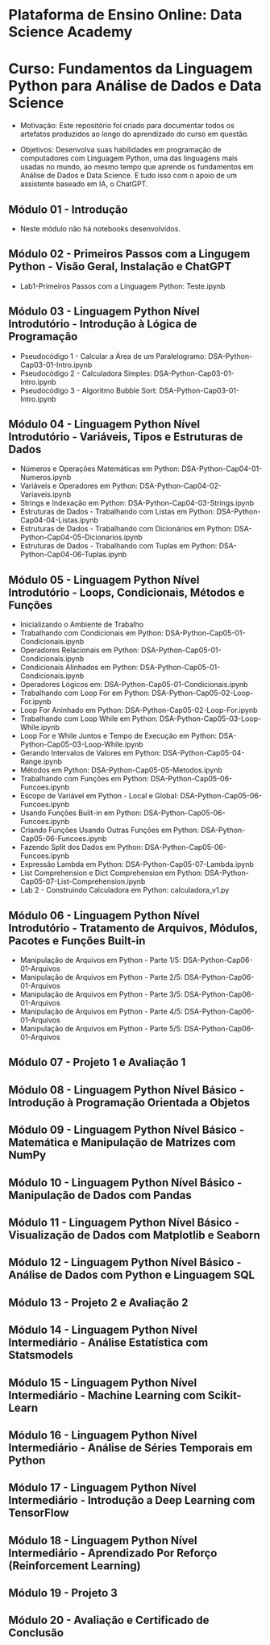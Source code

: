 # Plataforma de Ensino Online: Data Science Academy

# Curso: Fundamentos da Linguagem Python para Análise de Dados e Data Science

* Motivação: Este repositório foi criado para documentar todos os artefatos produzidos ao longo do aprendizado do curso em questão.
  
* Objetivos: Desenvolva suas habilidades em programação de computadores com Linguagem Python, uma das linguagens mais usadas no mundo, ao mesmo tempo que aprende os fundamentos em Análise de Dados e Data Science. E tudo isso com o apoio de um assistente baseado em IA, o ChatGPT.

## Módulo 01 - Introdução

* Neste módulo não há notebooks desenvolvidos.

## Módulo 02 - Primeiros Passos com a Lingugem Python - Visão Geral, Instalação e ChatGPT

* Lab1-Primeiros Passos com a Linguagem Python: Teste.ipynb

## Módulo 03 - Linguagem Python Nível Introdutório - Introdução à Lógica de Programação

* Pseudocódigo 1 - Calcular a Área de um Paralelogramo: DSA-Python-Cap03-01-Intro.ipynb
* Pseudocódigo 2 - Calculadora Simples: DSA-Python-Cap03-01-Intro.ipynb
* Pseudocódigo 3 - Algoritmo Bubble Sort: DSA-Python-Cap03-01-Intro.ipynb

## Módulo 04 - Linguagem Python Nível Introdutório - Variáveis, Tipos e Estruturas de Dados

* Números e Operações Matemáticas em Python: DSA-Python-Cap04-01-Numeros.ipynb
* Variáveis e Operadores em Python: DSA-Python-Cap04-02-Variaveis.ipynb
* Strings e Indexação em Python: DSA-Python-Cap04-03-Strings.ipynb
* Estruturas de Dados - Trabalhando com Listas em Python: DSA-Python-Cap04-04-Listas.ipynb
* Estruturas de Dados - Trabalhando com Dicionários em Python: DSA-Python-Cap04-05-Dicionarios.ipynb
* Estruturas de Dados - Trabalhando com Tuplas em Python: DSA-Python-Cap04-06-Tuplas.ipynb

## Módulo 05 - Linguagem Python Nível Introdutório - Loops, Condicionais, Métodos e Funções

* Inicializando o Ambiente de Trabalho
* Trabalhando com Condicionais em Python: DSA-Python-Cap05-01-Condicionais.ipynb
* Operadores Relacionais em Python: DSA-Python-Cap05-01-Condicionais.ipynb
* Condicionais Alinhados em Python: DSA-Python-Cap05-01-Condicionais.ipynb
* Operadores Lógicos em: DSA-Python-Cap05-01-Condicionais.ipynb
* Trabalhando com Loop For em Python: DSA-Python-Cap05-02-Loop-For.ipynb
* Loop For Aninhado em Python: DSA-Python-Cap05-02-Loop-For.ipynb
* Trabalhando com Loop While em Python: DSA-Python-Cap05-03-Loop-While.ipynb
* Loop For e While Juntos e Tempo de Execução em Python: DSA-Python-Cap05-03-Loop-While.ipynb
* Gerando Intervalos de Valores em Python: DSA-Python-Cap05-04-Range.ipynb
* Métodos em Python: DSA-Python-Cap05-05-Metodos.ipynb
* Trabalhando com Funções em Python: DSA-Python-Cap05-06-Funcoes.ipynb
* Escopo de Variável em Python - Local e Global: DSA-Python-Cap05-06-Funcoes.ipynb
* Usando Funções Built-in em Python: DSA-Python-Cap05-06-Funcoes.ipynb
* Criando Funções Usando Outras Funções em Python: DSA-Python-Cap05-06-Funcoes.ipynb
* Fazendo Split dos Dados em Python: DSA-Python-Cap05-06-Funcoes.ipynb
* Expressão Lambda em Python: DSA-Python-Cap05-07-Lambda.ipynb
* List Comprehension e Dict Comprehension em Python: DSA-Python-Cap05-07-List-Comprehension.ipynb
* Lab 2 - Construindo Calculadora em Python: calculadora_v1.py

## Módulo 06 - Linguagem Python Nível Introdutório - Tratamento de Arquivos, Módulos, Pacotes e Funções Built-in

* Manipulação de Arquivos em Python - Parte 1/5: DSA-Python-Cap06-01-Arquivos
* Manipulação de Arquivos em Python - Parte 2/5: DSA-Python-Cap06-01-Arquivos
* Manipulação de Arquivos em Python - Parte 3/5: DSA-Python-Cap06-01-Arquivos
* Manipulação de Arquivos em Python - Parte 4/5: DSA-Python-Cap06-01-Arquivos
* Manipulação de Arquivos em Python - Parte 5/5: DSA-Python-Cap06-01-Arquivos


## Módulo 07 - Projeto 1 e Avaliação 1

## Módulo 08 - Linguagem Python Nível Básico - Introdução à Programação Orientada a Objetos

## Módulo 09 - Linguagem Python Nível Básico - Matemática e Manipulação de Matrizes com NumPy

## Módulo 10 - Linguagem Python Nível Básico - Manipulação de Dados com Pandas

## Módulo 11 - Linguagem Python Nível Básico - Visualização de Dados com Matplotlib e Seaborn

## Módulo 12 - Linguagem Python Nível Básico - Análise de Dados com Python e Linguagem SQL

## Módulo 13 - Projeto 2 e Avaliação 2

## Módulo 14 - Linguagem Python Nível Intermediário - Análise Estatística com Statsmodels

## Módulo 15 - Linguagem Python Nível Intermediário - Machine Learning com Scikit-Learn

## Módulo 16 - Linguagem Python Nível Intermediário - Análise de Séries Temporais em Python

## Módulo 17 - Linguagem Python Nível Intermediário - Introdução a Deep Learning com TensorFlow

## Módulo 18 - Linguagem Python Nível Intermediário - Aprendizado Por Reforço (Reinforcement Learning)

## Módulo 19 - Projeto 3

## Módulo 20 - Avaliação e Certificado de Conclusão
